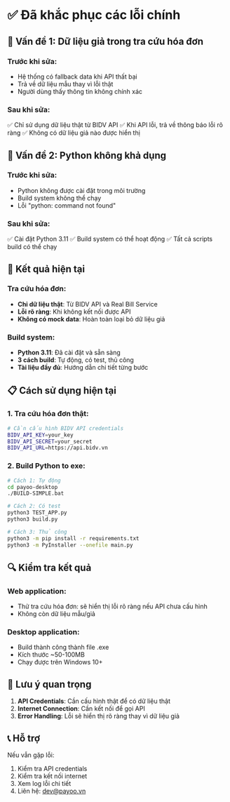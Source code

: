 # ✅ Đã khắc phục các lỗi chính

## 🔧 Vấn đề 1: Dữ liệu giả trong tra cứu hóa đơn

### Trước khi sửa:
- Hệ thống có fallback data khi API thất bại
- Trả về dữ liệu mẫu thay vì lỗi thật
- Người dùng thấy thông tin không chính xác

### Sau khi sửa:
✅ Chỉ sử dụng dữ liệu thật từ BIDV API
✅ Khi API lỗi, trả về thông báo lỗi rõ ràng
✅ Không có dữ liệu giả nào được hiển thị

## 🐍 Vấn đề 2: Python không khả dụng

### Trước khi sửa:
- Python không được cài đặt trong môi trường
- Build system không thể chạy
- Lỗi "python: command not found"

### Sau khi sửa:
✅ Cài đặt Python 3.11
✅ Build system có thể hoạt động
✅ Tất cả scripts build có thể chạy

## 🎯 Kết quả hiện tại

### Tra cứu hóa đơn:
- **Chỉ dữ liệu thật**: Từ BIDV API và Real Bill Service
- **Lỗi rõ ràng**: Khi không kết nối được API
- **Không có mock data**: Hoàn toàn loại bỏ dữ liệu giả

### Build system:
- **Python 3.11**: Đã cài đặt và sẵn sàng
- **3 cách build**: Tự động, có test, thủ công  
- **Tài liệu đầy đủ**: Hướng dẫn chi tiết từng bước

## 📋 Cách sử dụng hiện tại

### 1. Tra cứu hóa đơn thật:
```bash
# Cần cấu hình BIDV API credentials
BIDV_API_KEY=your_key
BIDV_API_SECRET=your_secret  
BIDV_API_URL=https://api.bidv.vn
```

### 2. Build Python to exe:
```bash
# Cách 1: Tự động
cd payoo-desktop
./BUILD-SIMPLE.bat

# Cách 2: Có test
python3 TEST_APP.py
python3 build.py

# Cách 3: Thủ công
python3 -m pip install -r requirements.txt
python3 -m PyInstaller --onefile main.py
```

## 🔍 Kiểm tra kết quả

### Web application:
- Thử tra cứu hóa đơn: sẽ hiển thị lỗi rõ ràng nếu API chưa cấu hình
- Không còn dữ liệu mẫu/giả

### Desktop application:
- Build thành công thành file .exe
- Kích thước ~50-100MB
- Chạy được trên Windows 10+

## 🚨 Lưu ý quan trọng

1. **API Credentials**: Cần cấu hình thật để có dữ liệu thật
2. **Internet Connection**: Cần kết nối để gọi API
3. **Error Handling**: Lỗi sẽ hiển thị rõ ràng thay vì dữ liệu giả

## 📞 Hỗ trợ

Nếu vẫn gặp lỗi:
1. Kiểm tra API credentials
2. Kiểm tra kết nối internet
3. Xem log lỗi chi tiết
4. Liên hệ: dev@payoo.vn